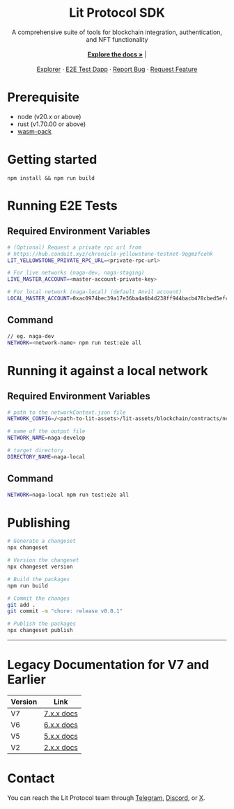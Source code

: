 <div align="center">
  <h1 align="center">Lit Protocol SDK</h1>

  <p align="center">
    A comprehensive suite of tools for blockchain integration, authentication, and NFT functionality
    <br />
    <br />
    <a href="https://litprotocol.mintlify.app/"><strong>Explore the docs »</strong></a> | 
    <br />
    <br />
    <a href="https://naga-explorer.getlit.dev/">Explorer</a>
    ·
    <a href="https://naga-e2e.getlit.dev/">E2E Test Dapp</a>
    ·
    <a href="https://github.com/LIT-Protocol/js-sdk/issues">Report Bug</a>
    ·
    <a href="https://github.com/LIT-Protocol/js-sdk/pulls">Request Feature</a>
  </p>
</div>

# Prerequisite

- node (v20.x or above)
- rust (v1.70.00 or above)
- [wasm-pack](https://github.com/rustwasm/wasm-pack)

# Getting started

```
npm install && npm run build
```

# Running E2E Tests

## Required Environment Variables

```bash
# (Optional) Request a private rpc url from
# https://hub.conduit.xyz/chronicle-yellowstone-testnet-9qgmzfcohk
LIT_YELLOWSTONE_PRIVATE_RPC_URL=<private-rpc-url>

# For live networks (naga-dev, naga-staging)
LIVE_MASTER_ACCOUNT=<master-account-private-key>

# For local network (naga-local) (default Anvil account)
LOCAL_MASTER_ACCOUNT=0xac0974bec39a17e36ba4a6b4d238ff944bacb478cbed5efcae784d7bf4f2ff80
```

## Command

```bash
// eg. naga-dev
NETWORK=<network-name> npm run test:e2e all
```

# Running it against a local network

## Required Environment Variables

```bash
# path to the networkContext.json file
NETWORK_CONFIG=/<path-to-lit-assets>/lit-assets/blockchain/contracts/networkContext.json

# name of the output file
NETWORK_NAME=naga-develop

# target directory
DIRECTORY_NAME=naga-local
```

## Command

```bash
NETWORK=naga-local npm run test:e2e all
```

# Publishing

```bash
# Generate a changeset
npx changeset

# Version the changeset
npx changeset version

# Build the packages
npm run build

# Commit the changes
git add .
git commit -m "chore: release v0.0.1"

# Publish the packages
npx changeset publish
```

---

# Legacy Documentation for V7 and Earlier

| Version | Link                                                     |
| ------- | -------------------------------------------------------- |
| V7      | [7.x.x docs](https://v7-api-doc-lit-js-sdk.vercel.app/)  |
| V6      | [6.x.x docs](https://v6-api-doc-lit-js-sdk.vercel.app/)  |
| V5      | [5.x.x docs](https://v3.api-docs.getlit.dev/)            |
| V2      | [2.x.x docs](http://docs.lit-js-sdk-v2.litprotocol.com/) |

</div>

# Contact

You can reach the Lit Protocol team through [Telegram](https://t.me/+aa73FAF9Vp82ZjJh), [Discord](https://litgateway.com/discord), or [X](https://twitter.com/litprotocol).
